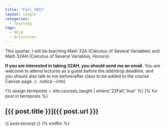 ```yaml
---
title: "Fall 2022"
layout: single
categories:
  - Teaching
tags:
  - UCLA
  - Activities 
---
```


This quarter, I will be teaching Math 32A (Calculus of Several Variables) and Math 32AH (Calculus of Several Variables, Honors). 

 **If you are interested in taking 32AH, you should send me an email.** You are welcome to attend lectures as a guest before the add/drop deadline, and you should also talk to me before/after class to be added to the course Canvas page.
 {: .notice--info}

<!--end_excerpt-->


{% assign termposts = site.courses_taught | where:'22Fall','true' %}
    {% for post in termposts %}

## [{{ post.title }}]({{ post.url }})

{{ post.excerpt }}
    {% endfor %}